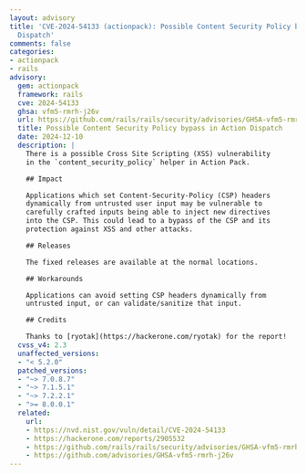```yaml
---
layout: advisory
title: 'CVE-2024-54133 (actionpack): Possible Content Security Policy bypass in Action
  Dispatch'
comments: false
categories:
- actionpack
- rails
advisory:
  gem: actionpack
  framework: rails
  cve: 2024-54133
  ghsa: vfm5-rmrh-j26v
  url: https://github.com/rails/rails/security/advisories/GHSA-vfm5-rmrh-j26v
  title: Possible Content Security Policy bypass in Action Dispatch
  date: 2024-12-10
  description: |
    There is a possible Cross Site Scripting (XSS) vulnerability
    in the `content_security_policy` helper in Action Pack.

    ## Impact

    Applications which set Content-Security-Policy (CSP) headers
    dynamically from untrusted user input may be vulnerable to
    carefully crafted inputs being able to inject new directives
    into the CSP. This could lead to a bypass of the CSP and its
    protection against XSS and other attacks.

    ## Releases

    The fixed releases are available at the normal locations.

    ## Workarounds

    Applications can avoid setting CSP headers dynamically from
    untrusted input, or can validate/sanitize that input.

    ## Credits

    Thanks to [ryotak](https://hackerone.com/ryotak) for the report!
  cvss_v4: 2.3
  unaffected_versions:
  - "< 5.2.0"
  patched_versions:
  - "~> 7.0.8.7"
  - "~> 7.1.5.1"
  - "~> 7.2.2.1"
  - ">= 8.0.0.1"
  related:
    url:
    - https://nvd.nist.gov/vuln/detail/CVE-2024-54133
    - https://hackerone.com/reports/2905532
    - https://github.com/rails/rails/security/advisories/GHSA-vfm5-rmrh-j26v
    - https://github.com/advisories/GHSA-vfm5-rmrh-j26v
---
```

